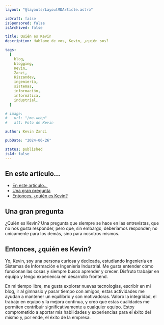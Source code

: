 ```yaml
---
layout: "@layouts/LayoutMDArticle.astro"

isDraft: false
isSponsored: false
isArchived: false

title: Quién es Kevin
description: Hablame de vos, Kevin, ¿quién sos?

tags:
  [
    blog,
    blogging,
    Kevin,
    Zanzi,
    Kizzandev,
    ingeniería,
    sistemas,
    información,
    informática,
    industrial,
  ]

# image:
#   url: "/me.webp"
#   alt: Foto de Kevin

author: Kevin Zanzi

pubDate: "2024-06-26"

status: published
isAd: false
---
```


## En este artículo...

- [En este artículo...](#en-este-artículo)
- [Una gran pregunta](#una-gran-pregunta)
- [Entonces, ¿quién es Kevin?](#entonces-quién-es-kevin)

## Una gran pregunta

¿Quién es Kevin? Una pregunta que siempre se hace en las entrevistas, que no nos gusta responder, pero que, sin embargo, deberíamos responder; no unicamente para los demás, sino para nosotros mismos.

## Entonces, ¿quién es Kevin?

Yo, Kevin, soy una persona curiosa y dedicada, estudiando Ingeniería en Sistemas de Información e Ingeniería Industrial. Me gusta entender cómo funcionan las cosas y siempre busco aprender y crecer. Disfruto trabajar en equipo y tengo experiencia en desarrollo frontend.

En mi tiempo libre, me gusta explorar nuevas tecnologías, escribir en mi blog, ir al gimnasio y pasar tiempo con amigos; estas actividades me ayudan a mantener un equilibrio y son motivadoras. Valoro la integridad, el trabajo en equipo y la mejora continua, y creo que estas cualidades me permiten contribuir significativamente a cualquier equipo. Estoy comprometido a aportar mis habilidades y experiencias para el éxito del mismo y, por ende, el éxito de la empresa.
